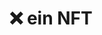 <!--
---article_info
title: Was ist ein NFT?
author: [Author]
reviews: [reviewer_1, reviewer_2]
---
-->
# ❌ ein NFT
